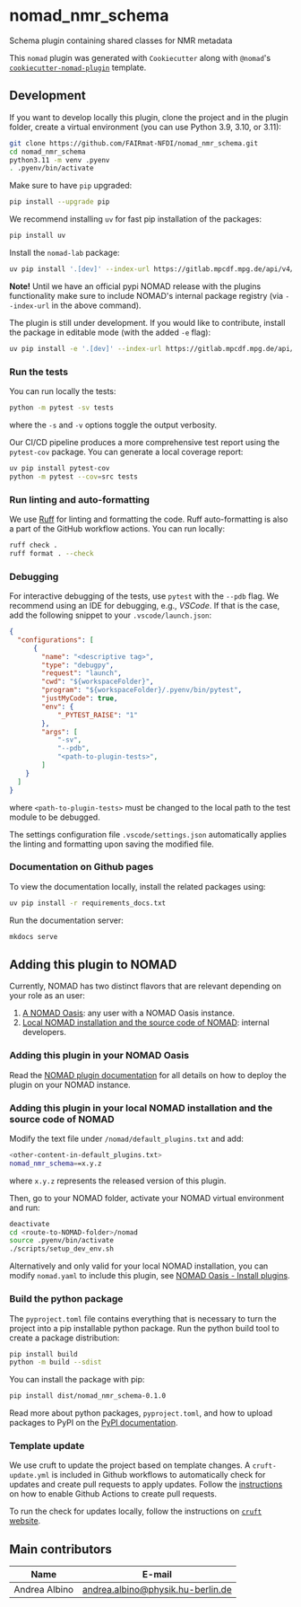 # nomad_nmr_schema

Schema plugin containing shared classes for NMR metadata

This `nomad` plugin was generated with `Cookiecutter` along with `@nomad`'s [`cookiecutter-nomad-plugin`](https://github.com/FAIRmat-NFDI/cookiecutter-nomad-plugin) template.


## Development

If you want to develop locally this plugin, clone the project and in the plugin folder, create a virtual environment (you can use Python 3.9, 3.10, or 3.11):
```sh
git clone https://github.com/FAIRmat-NFDI/nomad_nmr_schema.git
cd nomad_nmr_schema
python3.11 -m venv .pyenv
. .pyenv/bin/activate
```

Make sure to have `pip` upgraded:
```sh
pip install --upgrade pip
```

We recommend installing `uv` for fast pip installation of the packages:
```sh
pip install uv
```

Install the `nomad-lab` package:
```sh
uv pip install '.[dev]' --index-url https://gitlab.mpcdf.mpg.de/api/v4/projects/2187/packages/pypi/simple
```

**Note!**
Until we have an official pypi NOMAD release with the plugins functionality make
sure to include NOMAD's internal package registry (via `--index-url` in the above command).

The plugin is still under development. If you would like to contribute, install the package in editable mode (with the added `-e` flag):
```sh
uv pip install -e '.[dev]' --index-url https://gitlab.mpcdf.mpg.de/api/v4/projects/2187/packages/pypi/simple
```


### Run the tests

You can run locally the tests:
```sh
python -m pytest -sv tests
```

where the `-s` and `-v` options toggle the output verbosity.

Our CI/CD pipeline produces a more comprehensive test report using the `pytest-cov` package. You can generate a local coverage report:
```sh
uv pip install pytest-cov
python -m pytest --cov=src tests
```

### Run linting and auto-formatting

We use [Ruff](https://docs.astral.sh/ruff/) for linting and formatting the code. Ruff auto-formatting is also a part of the GitHub workflow actions. You can run locally:
```sh
ruff check .
ruff format . --check
```


### Debugging

For interactive debugging of the tests, use `pytest` with the `--pdb` flag. We recommend using an IDE for debugging, e.g., _VSCode_. If that is the case, add the following snippet to your `.vscode/launch.json`:
```json
{
  "configurations": [
      {
        "name": "<descriptive tag>",
        "type": "debugpy",
        "request": "launch",
        "cwd": "${workspaceFolder}",
        "program": "${workspaceFolder}/.pyenv/bin/pytest",
        "justMyCode": true,
        "env": {
            "_PYTEST_RAISE": "1"
        },
        "args": [
            "-sv",
            "--pdb",
            "<path-to-plugin-tests>",
        ]
    }
  ]
}
```

where `<path-to-plugin-tests>` must be changed to the local path to the test module to be debugged.

The settings configuration file `.vscode/settings.json` automatically applies the linting and formatting upon saving the modified file.


### Documentation on Github pages

To view the documentation locally, install the related packages using:
```sh
uv pip install -r requirements_docs.txt
```

Run the documentation server:
```sh
mkdocs serve
```


## Adding this plugin to NOMAD

Currently, NOMAD has two distinct flavors that are relevant depending on your role as an user:
1. [A NOMAD Oasis](#adding-this-plugin-in-your-nomad-oasis): any user with a NOMAD Oasis instance.
2. [Local NOMAD installation and the source code of NOMAD](#adding-this-plugin-in-your-local-nomad-installation-and-the-source-code-of-nomad): internal developers.

### Adding this plugin in your NOMAD Oasis

Read the [NOMAD plugin documentation](https://nomad-lab.eu/prod/v1/staging/docs/howto/oasis/plugins_install.html) for all details on how to deploy the plugin on your NOMAD instance.

### Adding this plugin in your local NOMAD installation and the source code of NOMAD

Modify the text file under `/nomad/default_plugins.txt` and add:
```sh
<other-content-in-default_plugins.txt>
nomad_nmr_schema==x.y.z
```
where `x.y.z` represents the released version of this plugin.

Then, go to your NOMAD folder, activate your NOMAD virtual environment and run:
```sh
deactivate
cd <route-to-NOMAD-folder>/nomad
source .pyenv/bin/activate
./scripts/setup_dev_env.sh
```

Alternatively and only valid for your local NOMAD installation, you can modify `nomad.yaml` to include this plugin, see [NOMAD Oasis - Install plugins](https://nomad-lab.eu/prod/v1/staging/docs/howto/oasis/plugins_install.html).


### Build the python package

The `pyproject.toml` file contains everything that is necessary to turn the project
into a pip installable python package. Run the python build tool to create a package distribution:

```sh
pip install build
python -m build --sdist
```

You can install the package with pip:

```sh
pip install dist/nomad_nmr_schema-0.1.0
```

Read more about python packages, `pyproject.toml`, and how to upload packages to PyPI
on the [PyPI documentation](https://packaging.python.org/en/latest/tutorials/packaging-projects/).


### Template update

We use cruft to update the project based on template changes. A `cruft-update.yml` is included in Github workflows to automatically check for updates and create pull requests to apply updates. Follow the [instructions](https://github.blog/changelog/2022-05-03-github-actions-prevent-github-actions-from-creating-and-approving-pull-requests/) on how to enable Github Actions to create pull requests. 

To run the check for updates locally, follow the instructions on [`cruft` website](https://cruft.github.io/cruft/#updating-a-project).


## Main contributors
| Name | E-mail     |
|------|------------|
| Andrea Albino | [andrea.albino@physik.hu-berlin.de](mailto:andrea.albino@physik.hu-berlin.de)

